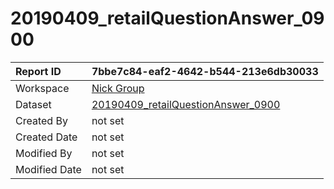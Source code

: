 



# 20190409_retailQuestionAnswer_0900

|Report ID|7bbe7c84-eaf2-4642-b544-213e6db30033|
| :--- | :--- |
|Workspace|[Nick Group](../Workspaces/Nick-Group.md)|
|Dataset|[20190409_retailQuestionAnswer_0900](../Datasets/20190409_retailQuestionAnswer_0900.md)|
|Created By|not set|
|Created Date|not set|
|Modified By|not set|
|Modified Date|not set|
